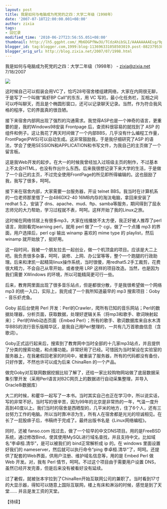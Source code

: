 ```yaml
---
layout: post
title: 我是如何与电脑成为死党的之四：大学二年级（1998年）
date: '2007-07-18T22:00:00.001+08:00'
author: zixia
tags:
- 回忆录
modified_time: '2010-06-27T23:56:55.051+08:00'
thumbnail: http://lh5.ggpht.com/_Mb6DGPfNw3U/TCdzAhibSLI/AAAAAAAAEsg/9pm3rX0twIs/s72-c/The_MaTux-761064.jpg
blogger_id: tag:blogger.com,1999:blog-113696331058503019.post-8823795380724688747
blogger_orig_url: http://blog.zixia.net/2007/07/1998.html
---
```


我是如何与电脑成为死党的之四：大学二年级（1998年）
\- zixia@zixia.net 7/18/2007

![](/assets/2007/07-matrix-tux.jpg)


这时候自己可以假装会用VC了，恰巧28号宿舍楼组建网络，大家在内网很无聊，于是写了一个叫做“紫虾BP Call”的东东，用 VC 写的，最小化任务栏，互相之间可以呼叫聊天，而且是个椭圆形窗口，还可以记录聊天记录。当然，作为符合我风格的程序，它的界面真的很丑陋。

接下来宿舍内部网出现了强烈的沟通需求。我觉得ASP也是一个神奇的语言，更重要的是，我的Windows98安装 Frontpage 后，查资料很容易的就找到了 ASP 的组件和例子。这让我花了两天时间做了一个内部BBS，几乎没有什么编程工作量，FrontPage(PWS)可以自动生成。这非常鼓励我，于是我仔细研究了ASP 的语法，学会了使用SESSION和APPLICATION和书写文件，为我自己的主页做了一个留言板。

这是我Web开发的起步。在大一的时候我曾经加入过班级主页的制作，不过基本上不太会HTML，也没有作出什么东西。后来我很想记录下来大学的生活，于是做了一个自己的主页，不过完全使用FrontPage的所见即所得编辑的。这也鼓励了我，我写了很多，呵呵。


接下来在宿舍内部，大家需要一台服务器，开设 telnet BBS。我当时在计算机系的一位老师那里借了一台486DX2-40 16MB内存的淘汰电脑，拿回来安装了 redhat 5.2，安装了 dns、apache、mud、ftp、samba等服务，期间得到了屈永志师兄的大力帮助，学习过程就不表，呵呵。这样开始了我的Linux之旅。

这时候在网络邻居上有很多mp3，大家在线播放不太方便，我正好被人推荐了perl语言，刚刚看完learning perl，就用 perl 做了一个 cgi，做了一个点播 mp3 的界面，用户选择后，perl cgi 输出 winamp 喜欢的 mime type 的 playlist，然后 winamp 就开始放了，挺好用。

这一段时间，我被一个朋友拉去一起创业，做一个机顶盒的项目。应该是大二上吧。我负责很多杂事，呵呵，装修、上网、办公室等等，整个一个跑腿的行政助理。后来和津凯一起精简linux操作系统，当时很傻，用redhat5.2手工裁剪，花费很大精力，不会自己从零开始，或者使用 LRP 这样的项目改造。当然，也是因为我们需要 XWindows 的环境，所以可能精简更可行一些。

后来，教育网里面出现了很多音乐站点，但是都很分散，于是我很希望做一个网络 mp3 的统一入口，实际上，我完成了一个我所知道最早的 mp3 搜索项目：Goby - 音乐虾虎鱼。

Goby 前后台使用 Perl 开发：Perl的Crawler，爬所有已知的音乐网站；Perl的数据处理器，分析页面，获取数据，处理好逻辑关系（将mp3和歌手、歌词映射起来）； Perl的Web动态页面（Embed Perl）；所有的歌手、歌词数据库来自水木清华BBS的流行音乐版精华区，是我自己用Perl整理的，一共有几万首歌曲信息（含歌词）。

Goby正式运行起来后，搜索到了教育网中当时全部的十几家mp3站点，并且提供了分类的搜索功能，和点播功能。非常好用了已经。可惜因为当时架设在实验室的服务器上，在我暑假回老家的时间中，被重装了服务器，所有的代码都没有备份，只好作罢，不然也许可以成为后来 ChinaRen 的一个产品。

做完Goby对互联网数据挖掘比较了解了，还给一家比较购物网站做了底层数据采集引擎开发（采用Perl语言对B2C网页上的数据进行自动采集整理，并导入Oracle8i数据库）

大二的时候，和瞿华一起写了一本书。当时其实自己也正在学习中，所以说实话，写的非常不好。当时写的很辛苦，因为99年的北京是非常热的一年，气温一度升高到40度以上。我们当时的宿舍是西晒型的，几平米的地方，住了6个人，还有三台努力工作的电脑。所以当时靠冲凉为生，所有人在宿舍都是光光的坦诚相见。在长了一屁股痱子后，书稿终于完成了。最终出版书名是《Linux网络编程》。

同时，还被 fanso.com 找过去，做了一个较早的中文DNS项目。用的是FreeBSD系统，通过修改Bind，使其使用MySQL进行域名查找，并且支持中文。比如域名“李卓桓.清华”，是可以被我们的 bind正常解析成 ip 的。在 windows 里面设置好我们的 nameserver，然后就可以执行命令“ping 李卓桓.清华”了，呵呵。还提供了配套的Web界面，供用户注册、维护域名信息等，用的是 Embed Perl 做 Web 开发。对，我有 Perl 情节，呵呵。不过这个项目由于需要用户设置 DNS，虽然已经开发完善，但是后来没有被看好没有延续。


过了暑假，就被张本宇拉到了ChinaRen开始互联网公司的兼职了。当时看到17寸的大显示器，得知可以随意上国际互联网，楼上有床和淋浴的时候，感觉是到了天堂…… 并且是发工资的天堂。

【待续】
